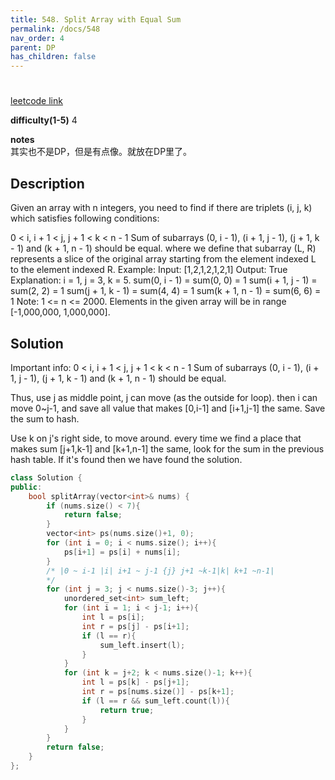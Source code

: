 ```yaml
---
title: 548. Split Array with Equal Sum
permalink: /docs/548
nav_order: 4
parent: DP
has_children: false
---
```

# 
[leetcode link](https://leetcode.com/problems/split-array-with-equal-sum/)

**difficulty(1-5)** 
4

**notes**   
其实也不是DP，但是有点像。就放在DP里了。

## Description
Given an array with n integers, you need to find if there are triplets (i, j, k) which satisfies following conditions:

0 < i, i + 1 < j, j + 1 < k < n - 1
Sum of subarrays (0, i - 1), (i + 1, j - 1), (j + 1, k - 1) and (k + 1, n - 1) should be equal.
where we define that subarray (L, R) represents a slice of the original array starting from the element indexed L to the element indexed R.
Example:
Input: [1,2,1,2,1,2,1]
Output: True
Explanation:
i = 1, j = 3, k = 5. 
sum(0, i - 1) = sum(0, 0) = 1
sum(i + 1, j - 1) = sum(2, 2) = 1
sum(j + 1, k - 1) = sum(4, 4) = 1
sum(k + 1, n - 1) = sum(6, 6) = 1
Note:
1 <= n <= 2000.
Elements in the given array will be in range [-1,000,000, 1,000,000].

## Solution
Important info:
0 < i, i + 1 < j, j + 1 < k < n - 1
Sum of subarrays (0, i - 1), (i + 1, j - 1), (j + 1, k - 1) and (k + 1, n - 1) should be equal.

Thus, use j as middle point, j can move (as the outside for loop).
then i can move 0~j-1, and save all value that makes [0,i-1] and [i+1,j-1] the same. Save the sum to hash. 

Use k on j's right side, to move around. every time we find a place that makes sum [j+1,k-1] and [k+1,n-1] the same, look for the sum in the previous hash table. If it's found then we have found the solution.

```c++
class Solution {
public:
    bool splitArray(vector<int>& nums) {
        if (nums.size() < 7){
            return false;
        }
        vector<int> ps(nums.size()+1, 0);
        for (int i = 0; i < nums.size(); i++){
            ps[i+1] = ps[i] + nums[i];
        }
        /* |0 ~ i-1 |i| i+1 ~ j-1 {j} j+1 ~k-1|k| k+1 ~n-1|
        */
        for (int j = 3; j < nums.size()-3; j++){
            unordered_set<int> sum_left;
            for (int i = 1; i < j-1; i++){
                int l = ps[i];
                int r = ps[j] - ps[i+1];
                if (l == r){
                    sum_left.insert(l);
                }
            }
            for (int k = j+2; k < nums.size()-1; k++){
                int l = ps[k] - ps[j+1];
                int r = ps[nums.size()] - ps[k+1];
                if (l == r && sum_left.count(l)){
                    return true;
                }
            }
        }
        return false;
    }
};
```

<!-- 
Default label
{: .label }

Blue label
{: .label .label-blue }

Stable
{: .label .label-green }

New release
{: .label .label-purple }

Coming soon
{: .label .label-yellow }

Deprecated
{: .label .label-red } -->
